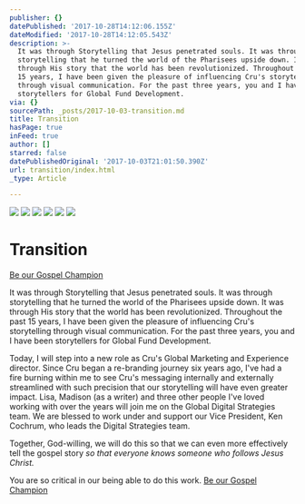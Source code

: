 ```yaml
---
publisher: {}
datePublished: '2017-10-28T14:12:06.155Z'
dateModified: '2017-10-28T14:12:05.543Z'
description: >-
  It was through Storytelling that Jesus penetrated souls. It was through
  storytelling that he turned the world of the Pharisees upside down. It was
  through His story that the world has been revolutionized. Throughout the past
  15 years, I have been given the pleasure of influencing Cru's storytelling
  through visual communication. For the past three years, you and I have been
  storytellers for Global Fund Development.
via: {}
sourcePath: _posts/2017-10-03-transition.md
title: Transition
hasPage: true
inFeed: true
author: []
starred: false
datePublishedOriginal: '2017-10-03T21:01:50.390Z'
url: transition/index.html
_type: Article

---
```

![](https://the-grid-user-content.s3-us-west-2.amazonaws.com/e8b0f89a-35b5-45fa-8af7-f32a96054767.jpg)
![](https://the-grid-user-content.s3-us-west-2.amazonaws.com/9dd6b956-7eb5-4495-9f31-98132eeb088a.jpg)
![](https://the-grid-user-content.s3-us-west-2.amazonaws.com/6a850a26-e9a5-4296-9944-66e75b8acbb2.jpg)
![](https://the-grid-user-content.s3-us-west-2.amazonaws.com/bd6a912a-7358-414e-a812-d267c848ffac.jpg)
![](https://the-grid-user-content.s3-us-west-2.amazonaws.com/faee6ad4-9f07-406d-a4fc-456e59194249.jpg)
![](https://the-grid-user-content.s3-us-west-2.amazonaws.com/38b288c1-b945-4649-8dbd-d6bbba9c82c5.jpg)

# Transition
[Be our Gospel Champion][0]

It was through Storytelling that Jesus penetrated souls. It was through storytelling that he turned the world of the Pharisees upside down. It was through His story that the world has been revolutionized. Throughout the past 15 years, I have been given the pleasure of influencing Cru's storytelling through visual communication. For the past three years, you and I have been storytellers for Global Fund Development.

Today, I will step into a new role as Cru's Global Marketing and Experience director. Since Cru began a re-branding journey six years ago, I've had a fire burning within me to see Cru's messaging internally and externally streamlined with such precision that our storytelling will have even greater impact. Lisa, Madison (as a writer) and three other people I've loved working with over the years will join me on the Global Digital Strategies team. We are blessed to work under and support our Vice President, Ken Cochrum, who leads the Digital Strategies team.

Together, God-willing, we will do this so that we can even more effectively tell the gospel story _so that everyone knows someone who follows Jesus Christ._

You are so critical in our being able to do this work.
[Be our Gospel Champion][0]

[0]: https://give.cru.org/0258043